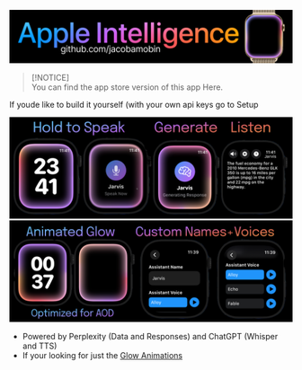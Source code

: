 ![Banner](ReadMe/Header2.png)

> [!NOTICE]  
> You can find the app store version of this app Here.

If youde like to build it yourself (with your own api keys go to Setup

![Github1](ReadMe/Github1.png)
![Github2](ReadMe/Github2.png)

- Powered by Perplexity (Data and Responses) and ChatGPT (Whisper and TTS)
- If your looking for just the [Glow Animations](https://github.com/jacobamobin/AppleIntelligenceGlowEffect)
